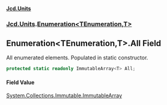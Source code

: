 #### [Jcd.Units](index.md 'index')
### [Jcd.Units](Jcd.Units.md 'Jcd.Units').[Enumeration&lt;TEnumeration,T&gt;](Enumeration_TEnumeration,T_.md 'Jcd.Units.Enumeration<TEnumeration,T>')

## Enumeration<TEnumeration,T>.All Field

All enumerated elements. Populated in static constructor.

```csharp
protected static readonly ImmutableArray<T> All;
```

#### Field Value
[System.Collections.Immutable.ImmutableArray](https://docs.microsoft.com/en-us/dotnet/api/System.Collections.Immutable.ImmutableArray 'System.Collections.Immutable.ImmutableArray')